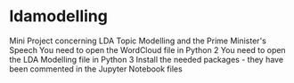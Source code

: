 # ldamodelling
Mini Project concerning LDA Topic Modelling and the Prime Minister's Speech
You need to open the WordCloud file in Python 2
You need to open the LDA Modelling file in Python 3
Install the needed packages - they have been commented in the Jupyter Notebook files
